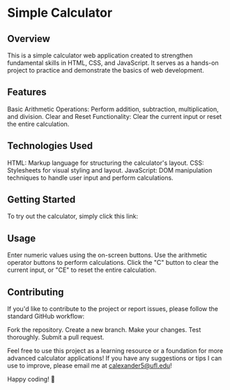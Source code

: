 <h1>Simple Calculator</h1>

<h2>Overview</h2>
This is a simple calculator web application created to strengthen fundamental skills in HTML, CSS, and JavaScript. It serves as a hands-on project to practice and demonstrate the basics of web development.

<h2>Features</h2>
Basic Arithmetic Operations: Perform addition, subtraction, multiplication, and division.
Clear and Reset Functionality: Clear the current input or reset the entire calculation.
<h2>Technologies Used</h2>
HTML: Markup language for structuring the calculator's layout.
CSS: Stylesheets for visual styling and layout.
JavaScript: DOM manipulation techniques to handle user input and perform calculations.
<h2>Getting Started</h2>
To try out the calculator, simply click this link: 


<h2>Usage</h2>
Enter numeric values using the on-screen buttons.
Use the arithmetic operator buttons to perform calculations.
Click the "C" button to clear the current input, or "CE" to reset the entire calculation.
<h2>Contributing</h2>
If you'd like to contribute to the project or report issues, please follow the standard GitHub workflow:

Fork the repository.
Create a new branch.
Make your changes.
Test thoroughly.
Submit a pull request.

Feel free to use this project as a learning resource or a foundation for more advanced calculator applications! If you have any suggestions or tips I can use to improve, please email me at calexander5@ufl.edu!

Happy coding! 🚀




